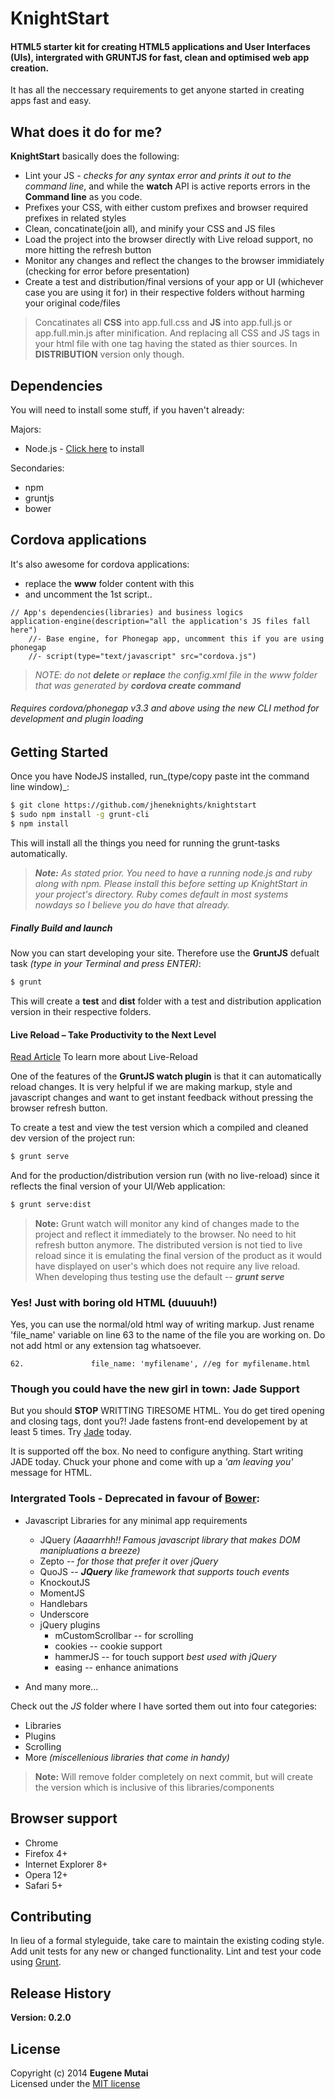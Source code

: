 # KnightStart
#### __HTML5__ starter kit for creating HTML5 applications and User Interfaces (UIs), intergrated with __GRUNTJS__ for fast, clean and optimised web app creation.

It has all the neccessary requirements to get anyone started in creating apps fast and easy.

## What does it do for me?
__KnightStart__ basically does the following:

* Lint your JS - *checks for any syntax error and prints it out to the command line*, and while the __watch__ API is active reports errors in the __Command line__ as you code.
* Prefixes your CSS, with either custom prefixes and browser required prefixes in related styles
* Clean, concatinate(join all), and minify your CSS and JS files
* Load the project into the browser directly with Live reload support, no more hitting the refresh button
* Monitor any changes and reflect the changes to the browser immidiately (checking for error before presentation)
* Create a test and distribution/final versions of your app or UI (whichever case you are using it for) in their respective folders without harming your original code/files

> Concatinates all __CSS__ into app.full.css and __JS__ into app.full.js or app.full.min.js after minification. And replacing all CSS and JS tags in your html file with one tag having the stated as thier sources. In __DISTRIBUTION__ version only though.


## Dependencies
You will need to install some stuff, if you haven't already:

Majors:

* Node.js - [Click here](http://nodejs.org) to install

Secondaries:

* npm
* gruntjs
* bower

## Cordova applications

It's also awesome for cordova applications:
* replace the __www__ folder content with this 
* and uncomment the 1st script..

```jade
// App's dependencies(libraries) and business logics
application-engine(description="all the application's JS files fall here")
	//- Base engine, for Phonegap app, uncomment this if you are using phonegap
	//- script(type="text/javascript" src="cordova.js")
```

> *NOTE: do not __delete__ or __replace__ the config.xml file in the www folder that was generated by 
__cordova create command__*

###### Requires cordova/phonegap v3.3 and above using the new CLI method for development and plugin loading

## Getting Started
Once you have NodeJS installed, run_(type/copy paste int the command line window)_:

```bash
$ git clone https://github.com/jheneknights/knightstart
$ sudo npm install -g grunt-cli
$ npm install
```

This will install all the things you need for running the grunt-tasks automatically.

> *__Note:__ As stated prior. You need to have a running node.js and ruby along with npm. Please install this before setting up KnightStart in your project's directory. Ruby comes default in most systems nowdays so I believe you do have that already.*

##### Finally Build and launch

Now you can start developing your site. Therefore use the __GruntJS__ defualt task _(type in your Terminal and press ENTER)_:

```bash
$ grunt
```

This will create a __test__ and __dist__ folder with a test and distribution application version in their respective folders.

#### Live Reload – Take Productivity to the Next Level
[Read Article](https://blog.openshift.com/day-7-gruntjs-livereload-take-productivity-to-the-next-level/) To learn more about Live-Reload

One of the features of the __GruntJS watch plugin__ is that it can automatically reload changes. It is very helpful if we are making markup, style and javascript changes and want to get instant feedback without pressing the browser refresh button. 

To create a test and view the test version which a compiled and cleaned dev version of the project run:

```bash
$ grunt serve
```

And for the production/distribution version run (with no live-reload) since it reflects the final version of your UI/Web application:

```bash
$ grunt serve:dist
```

> __Note:__ Grunt watch will monitor any kind of changes made to the project and reflect it immediately to the browser. No need to hit refresh button anymore. The distributed version is not tied to live reload since it is emulating the final version of the product as it would have displayed on user's which does not require any live reload. When developing thus testing use the default -- __*grunt serve*__


### Yes! Just with boring old HTML (duuuuh!)
Yes, you can use the normal/old html way of writing markup. Just rename 'file_name' variable on line 63 to the name of the file you are working on. Do not add html or any extension tag whatsoever.

```
62.               file_name: 'myfilename', //eg for myfilename.html
```

### Though you could have the new girl in town: Jade Support
But you should __STOP__ WRITTING TIRESOME HTML. You do get tired opening and closing tags, dont you?! Jade fastens front-end developement by at least 5 times. Try [Jade](http://jade-lang.com) today.

It is supported off the box. No need to configure anything. Start writing JADE today. Chuck your phone and come with up a _'am leaving you'_ message for HTML.


### Intergrated Tools - Deprecated in favour of [Bower](http://bower.io):
* Javascript Libraries for any minimal app requirements
	* JQuery *(Aaaarrhh!! Famous javascript library that makes DOM manipluations a breeze)*
	* Zepto -- *for those that prefer it over jQuery*
	* QuoJS -- *__JQuery__ like framework that supports touch events*
	* KnockoutJS
	* MomentJS
	* Handlebars
	* Underscore
	* jQuery plugins
		* mCustomScrollbar -- for scrolling
		* cookies -- cookie support
		* hammerJS -- for touch support *best used with jQuery*
		* easing -- enhance animations

* And many more...

Check out the *JS* folder where I have sorted them out into four categories:

* Libraries
* Plugins
* Scrolling
* More *(miscellenious libraries that come in handy)*

> __Note:__ Will remove folder completely on next commit, but will create the version which is inclusive of this libraries/components

## Browser support
* Chrome
* Firefox 4+
* Internet Explorer 8+
* Opera 12+
* Safari 5+

## Contributing
In lieu of a formal styleguide, take care to maintain the existing coding style. Add unit tests for any new or changed functionality. Lint and test your code using [Grunt](http://gruntjs.com/).

## Release History
__Version: 0.2.0__

## License
Copyright (c) 2014 __Eugene Mutai__  
Licensed under the [MIT license](http://mit-license.org/)
